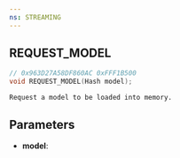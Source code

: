 ```yaml
---
ns: STREAMING
---
```

## REQUEST_MODEL

```c
// 0x963D27A58DF860AC 0xFFF1B500
void REQUEST_MODEL(Hash model);
```

```
Request a model to be loaded into memory.
```

## Parameters
* **model**: 

